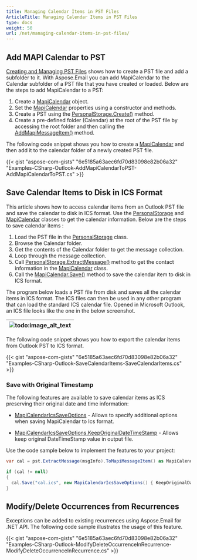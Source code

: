 ```yaml
---
title: Managing Calendar Items in PST Files
ArticleTitle: Managing Calendar Items in PST Files
type: docs
weight: 50
url: /net/managing-calendar-items-in-pst-files/
---
```


## **Add MAPI Calendar to PST**

[Creating and Managing PST Files](https://docs.aspose.com/email/net/create-and-manage-pst-files/) shows how to create a PST file and add a subfolder to it. With Aspose.Email you can add MapiCalendar to the Calendar subfolder of a PST file that you have created or loaded. Below are the steps to add MapiCalendar to a PST:

1. Create a [MapiCalendar](https://reference.aspose.com/email/net/aspose.email.mapi/mapicalendar/) object.
2. Set the [MapiCalendar](https://reference.aspose.com/email/net/aspose.email.mapi/mapicalendar/) properties using a constructor and methods.
3. Create a PST using the [PersonalStorage.Create()](https://reference.aspose.com/email/net/aspose.email.storage.pst/personalstorage/create/#create/) method.
4. Create a pre-defined folder (Calendar) at the root of the PST file by accessing the root folder and then calling the [AddMapiMessageItem()](https://reference.aspose.com/email/net/aspose.email.storage.pst/folderinfo/addmapimessageitem/#addmapimessageitem) method.

The following code snippet shows you how to create a [MapiCalendar](https://reference.aspose.com/email/net/aspose.email.mapi/mapicalendar/) and then add it to the calendar folder of a newly created PST file.

{{< gist "aspose-com-gists" "6e5185a63aec6fd70d83098e82b06a32" "Examples-CSharp-Outlook-AddMapiCalendarToPST-AddMapiCalendarToPST.cs" >}}

## **Save Calendar Items to Disk in ICS Format**

This article shows how to access calendar items from an Outlook PST file and save the calendar to disk in ICS format. Use the [PersonalStorage](https://reference.aspose.com/email/net/aspose.email.storage.pst/personalstorage/) and [MapiCalendar](https://reference.aspose.com/email/net/aspose.email.mapi/mapicalendar/) classes to get the calendar information. Below are the steps to save calendar items :

1. Load the PST file in the [PersonalStorage](https://reference.aspose.com/email/net/aspose.email.storage.pst/personalstorage/) class.
1. Browse the Calendar folder.
1. Get the contents of the Calendar folder to get the message collection.
1. Loop through the message collection.
1. Call [PersonalStorage.ExtractMessage()](https://reference.aspose.com/email/net/aspose.email.storage.pst/personalstorage/extractmessage/#extractmessage/) method to get the contact information in the [MapiCalendar](https://reference.aspose.com/email/net/aspose.email.mapi/mapicalendar/) class.
1. Call the [MapiCalendar.Save()](https://reference.aspose.com/email/net/aspose.email.mapi/mapicalendar/save/#save/) method to save the calendar item to disk in ICS format.

The program below loads a PST file from disk and saves all the calendar items in ICS format. The ICS files can then be used in any other program that can load the standard ICS calendar file. Opened in Microsoft Outlook, an ICS file looks like the one in the below screenshot.

|![todo:image_alt_text](working-with-calendar-items-in-pst-file_1.png)|
| :- |

The following code snippet shows you how to export the calendar items from Outlook PST to ICS format.

{{< gist "aspose-com-gists" "6e5185a63aec6fd70d83098e82b06a32" "Examples-CSharp-Outlook-SaveCalendarItems-SaveCalendarItems.cs" >}}

### **Save with Original Timestamp**

The following features are available to save calendar items as ICS preserving their original date and time information:

- [MapiCalendarIcsSaveOptions](https://reference.aspose.com/email/net/aspose.email.mapi/mapicalendaricssaveoptions/) - Allows to specify additional options when saving MapiCalendar to Ics format.

- [MapiCalendarIcsSaveOptions.KeepOriginalDateTimeStamp](https://reference.aspose.com/email/net/aspose.email.mapi/mapicalendaricssaveoptions/keeporiginaldatetimestamp/) - Allows keep original DateTimeStamp value in output file.

Use the code sample below to implement the features to your project:

```cs
var cal = pst.ExtractMessage(msgInfo).ToMapiMessageItem() as MapiCalendar;

if (cal != null)
{
  cal.Save("cal.ics", new MapiCalendarIcsSaveOptions() { KeepOriginalDateTimeStamp = true});
}
```

## **Modify/Delete Occurrences from Recurrences**

Exceptions can be added to existing recurrences using Aspose.Email for .NET API. The following code sample illustrates the usage of this feature.

{{< gist "aspose-com-gists" "6e5185a63aec6fd70d83098e82b06a32" "Examples-CSharp-Outlook-ModifyDeleteOccurrenceInRecurrence-ModifyDeleteOccurrenceInRecurrence.cs" >}}

